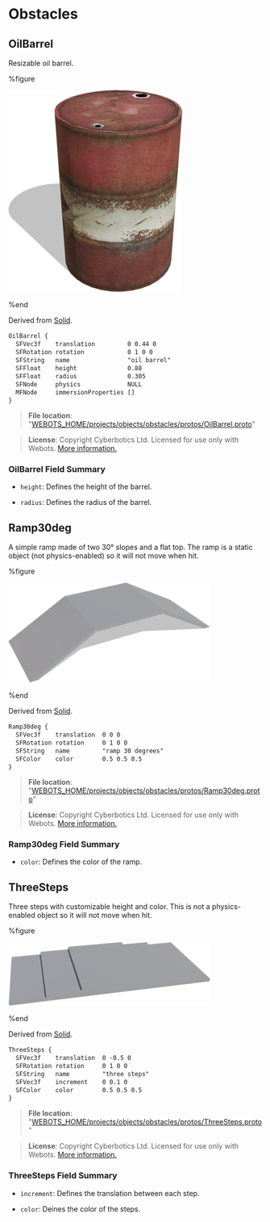 # Obstacles

## OilBarrel

Resizable oil barrel.

%figure

![OilBarrel](images/objects/obstacles/OilBarrel/model.thumbnail.png)

%end

Derived from [Solid](../reference/solid.md).

```
OilBarrel {
  SFVec3f    translation         0 0.44 0
  SFRotation rotation            0 1 0 0
  SFString   name                "oil barrel"
  SFFloat    height              0.88
  SFFloat    radius              0.305
  SFNode     physics             NULL
  MFNode     immersionProperties []
}
```

> **File location**: "[WEBOTS\_HOME/projects/objects/obstacles/protos/OilBarrel.proto](https://github.com/cyberbotics/webots/tree/master/projects/objects/obstacles/protos/OilBarrel.proto)"

> **License**: Copyright Cyberbotics Ltd. Licensed for use only with Webots.
[More information.](https://cyberbotics.com/webots_assets_license)

### OilBarrel Field Summary

- `height`: Defines the height of the barrel.

- `radius`: Defines the radius of the barrel.

## Ramp30deg

A simple ramp made of two 30° slopes and a flat top.
The ramp is a static object (not physics-enabled) so it will not move when hit.

%figure

![Ramp30deg](images/objects/obstacles/Ramp30deg/model.thumbnail.png)

%end

Derived from [Solid](../reference/solid.md).

```
Ramp30deg {
  SFVec3f    translation  0 0 0
  SFRotation rotation     0 1 0 0
  SFString   name         "ramp 30 degrees"
  SFColor    color        0.5 0.5 0.5
}
```

> **File location**: "[WEBOTS\_HOME/projects/objects/obstacles/protos/Ramp30deg.proto](https://github.com/cyberbotics/webots/tree/master/projects/objects/obstacles/protos/Ramp30deg.proto)"

> **License**: Copyright Cyberbotics Ltd. Licensed for use only with Webots.
[More information.](https://cyberbotics.com/webots_assets_license)

### Ramp30deg Field Summary

- `color`: Defines the color of the ramp.

## ThreeSteps

Three steps with customizable height and color.
This is not a physics-enabled object so it will not move when hit.

%figure

![ThreeSteps](images/objects/obstacles/ThreeSteps/model.thumbnail.png)

%end

Derived from [Solid](../reference/solid.md).

```
ThreeSteps {
  SFVec3f    translation  0 -0.5 0
  SFRotation rotation     0 1 0 0
  SFString   name         "three steps"
  SFVec3f    increment    0 0.1 0
  SFColor    color        0.5 0.5 0.5
}
```

> **File location**: "[WEBOTS\_HOME/projects/objects/obstacles/protos/ThreeSteps.proto](https://github.com/cyberbotics/webots/tree/master/projects/objects/obstacles/protos/ThreeSteps.proto)"

> **License**: Copyright Cyberbotics Ltd. Licensed for use only with Webots.
[More information.](https://cyberbotics.com/webots_assets_license)

### ThreeSteps Field Summary

- `increment`: Defines the translation between each step.

- `color`: Deines the color of the steps.

